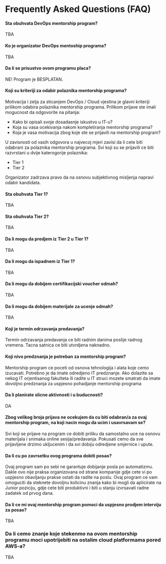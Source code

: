 # Frequently Asked Questions (FAQ)

#### Sta obuhvata DevOps mentorship program?
TBA
#### Ko je organizator DevOps mentoship programa?
TBA
#### Da li se prisustvo ovom programu placa?
NE! Program je BESPLATAN.
#### Koji su kriteriji za odabir polaznika mentorship programa?
Motivacija i zelja za sticanjem DevOps / Cloud vjestina je glavni kriteriji prilikom odabira polaznika mentorship programa. Prilikom prijave ste imali mogucnost da odgovorite na pitanja:
- Kako bi opisali svoje dosadasnje iskustvo u IT-u?
- Koja su vasa ocekivanja nakom kompletiranja mentorship programa?
- Koja je vasa motivacija zbog koje ste se prijavili na mentorship program? 

U zavisnosti od vasih odgovora u najvecoj mjeri zavisi da li cete biti odabrani za polaznika mentorship programa.
Svi koji su se prijavili ce biti razvrstani u dvije katerogorije polaznika:
- Tier 1
- Tier 2

Organizator zadrzava pravo da na osnovu subjektivnog misljenja napravi odabir kandidata. 
#### Sta obuhvata Tier 1?
TBA
#### Sta obuhvata Tier 2?
TBA
#### Da li mogu da predjem iz Tier 2 u Tier 1?
TBA
#### Da li mogu da ispadnem iz Tier 1?
TBA
#### Da li mogu da dobijem certifikacijski voucher odmah?
TBA
#### Da li mogu da dobijem materijale za ucenje odmah?
TBA
#### Koji je termin odrzavanja predavanja?
Termin odrzavanja predavanja ce biti radnim danima poslije radnog vremena. Tacna satnica ce biti utvrdjena naknadno.

#### Koji nivo predznanja je potreban za mentorship program? 
Mentorship program ce poceti od osnova tehnologija i alata koje cemo izucavati. Potrebno je da imate odredjeno IT predznanje. Ako dolazite sa nekog IT orjentisanog fakulteta ili radite u IT struci mozete smatrati da imate dovoljno predznanja za uspjesno pohadjanje mentorship programa

#### Da li planirate slicne aktivnosti i u buducnosti?
DA

#### Zbog velikog broja prijava ne ocekujem da cu biti odabran/a za ovaj mentorship program, na koji nacin mogu da ucim i usavrsavam se?
Svi koji se prijave na program ce dobiti priliku da samostalno uce na osnovu materijala i snimaka online sesija/predavanja. Pokusati cemo da sve prijavljene drzimo ukljucenim i da svi dobiju odredjene smjernice i upute.

#### Da li cu po zavrsetku ovog programa dobiti posao?
Ovaj program sam po sebi ne garantuje dobijanje posla po automatizmu. Dakle ovo nije praksa organizovana od strane kompanije gdje cete vi po uspjesno obavljanju prakse ostati da radite na poslu. Ovaj program ce vam omoguciti da steknete dovoljnu kolicinu znanja kako bi mogli da aplicirate na Junior poziciju, gdje cete biti produktivni i biti u stanju izvrsavati radne zadatek od prvog dana.

#### Da li ce mi ovaj mentorship program pomoci da uspjesno prodjem interviju za posao?
TBA

### Da li cemo znanje koje stekenmo na ovom mentorship programu moci upotrijebiti na ostalim cloud platformama pored AWS-a?
TBA
